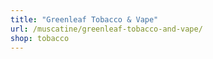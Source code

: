 ```yaml
---
title: "Greenleaf Tobacco & Vape"
url: /muscatine/greenleaf-tobacco-and-vape/
shop: tobacco
---
```

